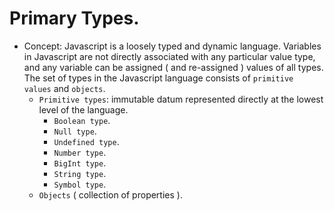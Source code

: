 # Primary Types.

  * Concept: Javascript is a loosely typed and dynamic language. Variables in Javascript are not directly associated with any particular value type, and any variable can be assigned ( and re-assigned ) values of all types. The set of types in the Javascript language consists of `primitive values` and `objects`.
    - `Primitive types`: immutable datum represented directly at the lowest level of the language.
      + `Boolean type`.
      + `Null type`.
      + `Undefined type`.
      + `Number type`.
      + `BigInt type`.
      + `String type`.
      + `Symbol type`.
    - `Objects` ( collection of properties ).